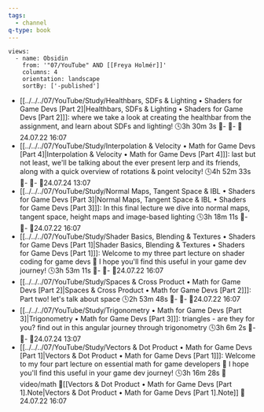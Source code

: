 ```yaml
---
tags:
  - channel
q-type: book
---
```

```page-gallery
views:
  - name: Obsidin
    from: '"07/YouTube" AND [[Freya Holmér]]'
    columns: 4
    orientation: landscape
    sortBy: ['-published']
```
- [[../../../07/YouTube/Study/Healthbars, SDFs & Lighting • Shaders for Game Devs [Part 2]|Healthbars, SDFs & Lighting • Shaders for Game Devs [Part 2]]]:  where we take a look at creating the healthbar from the assignment, and learn about SDFs and lighting! 🕓3h 30m 3s 📍\- 📝\- 📌24.07.22 16:07
- [[../../../07/YouTube/Study/Interpolation & Velocity • Math for Game Devs [Part 4]|Interpolation & Velocity • Math for Game Devs [Part 4]]]:  last but not least, we'll be talking about the ever present lerp and its friends, along with a quick overview of rotations & point velocity! 🕓4h 52m 33s 📍\- 📝\- 📌24.07.24 13:07
- [[../../../07/YouTube/Study/Normal Maps, Tangent Space & IBL • Shaders for Game Devs [Part 3]|Normal Maps, Tangent Space & IBL • Shaders for Game Devs [Part 3]]]:  In this final lecture we dive into normal maps, tangent space, height maps and image-based lighting 🕓3h 18m 11s 📍\- 📝\- 📌24.07.22 16:07
- [[../../../07/YouTube/Study/Shader Basics, Blending & Textures • Shaders for Game Devs [Part 1]|Shader Basics, Blending & Textures • Shaders for Game Devs [Part 1]]]:  Welcome to my three part lecture on shader coding for game devs 💖 I hope you'll find this useful in your game dev journey! 🕓3h 53m 11s 📍\- 📝\- 📌24.07.22 16:07
- [[../../../07/YouTube/Study/Spaces & Cross Product • Math for Game Devs [Part 2]|Spaces & Cross Product • Math for Game Devs [Part 2]]]:  Part two! let's talk about space 🕓2h 53m 48s 📍\- 📝\- 📌24.07.22 16:07
- [[../../../07/YouTube/Study/Trigonometry • Math for Game Devs [Part 3]|Trigonometry • Math for Game Devs [Part 3]]]:  triangles - are they for you? find out in this angular journey through trigonometry 🕓3h 6m 2s 📍\- 📝\- 📌24.07.24 13:07
- [[../../../07/YouTube/Study/Vectors & Dot Product • Math for Game Devs [Part 1]|Vectors & Dot Product • Math for Game Devs [Part 1]]]:  Welcome to my four part lecture on essential math for game developers 💖 I hope you'll find this useful in your game dev journey! 🕓3h 16m 28s 📍video/math 📝[[Vectors & Dot Product • Math for Game Devs [Part 1].Note|Vectors & Dot Product • Math for Game Devs [Part 1].Note]] 📌24.07.22 16:07


